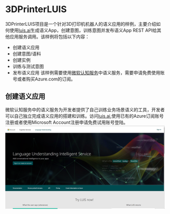 # 3DPrinterLUIS
3DPrinterLUIS项目是一个针对3D打印机机器人的语义应用的样例，主要介绍如何使用[luis.ai](https://www.luis.ai)生成语义App，创建意图，训练意图并发布语义App REST API给其他应用服务调用。该样例将包括以下内容：
- 创建语义应用
- 创建意图/语料
- 创建实例
- 训练与测试意图
- 发布语义应用
该样例需要使用[微软认知服务](https://azure.microsoft.com/zh-cn/services/cognitive-services/)中语义服务，需要申请免费使用账号或者购买Azure.com的订阅。
## 创建语义应用 ##
微软认知服务中的语义服务为开发者提供了自己训练业务场景语义的工具，开发者可以自己独立完成语义应用的搭建和训练。访问[luis.ai](https://www.luis.ai),使用已有的Azure订阅账号注册或者使用Microsoft Account注册申请免费试用账号登陆。
![注册登陆luis.ai](./images/image01.PNG)
